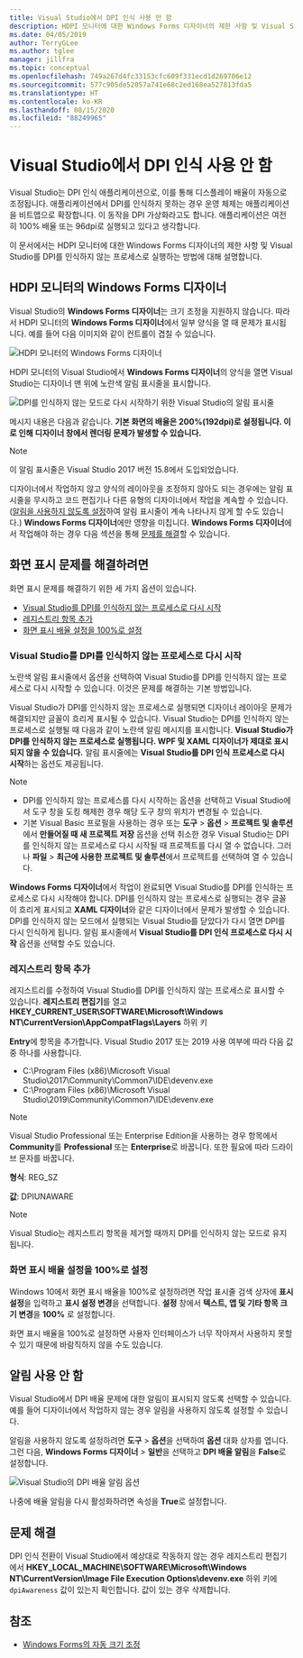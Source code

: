 ```yaml
---
title: Visual Studio에서 DPI 인식 사용 안 함
description: HDPI 모니터에 대한 Windows Forms 디자이너의 제한 사항 및 Visual Studio를 DPI를 인식하지 않는 프로세스로 실행하는 방법에 대해 설명합니다.
ms.date: 04/05/2019
author: TerryGLee
ms.author: tglee
manager: jillfra
ms.topic: conceptual
ms.openlocfilehash: 749a267d4fc33153cfc609f331ecd1d269706e12
ms.sourcegitcommit: 577c905de52057a741e68c2ed168ea527813fda5
ms.translationtype: HT
ms.contentlocale: ko-KR
ms.lasthandoff: 08/15/2020
ms.locfileid: "88249965"
---
```

# <a name="disable-dpi-awareness-in-visual-studio"></a>Visual Studio에서 DPI 인식 사용 안 함

Visual Studio는 DPI 인식 애플리케이션으로, 이를 통해 디스플레이 배율이 자동으로 조정됩니다. 애플리케이션에서 DPI를 인식하지 못하는 경우 운영 체제는 애플리케이션을 비트맵으로 확장합니다. 이 동작을 DPI 가상화라고도 합니다. 애플리케이션은 여전히 100% 배율 또는 96dpi로 실행되고 있다고 생각합니다.

이 문서에서는 HDPI 모니터에 대한 Windows Forms 디자이너의 제한 사항 및 Visual Studio를 DPI를 인식하지 않는 프로세스로 실행하는 방법에 대해 설명합니다.

## <a name="windows-forms-designer-on-hdpi-monitors"></a>HDPI 모니터의 Windows Forms 디자이너

Visual Studio의 **Windows Forms 디자이너**는 크기 조정을 지원하지 않습니다. 따라서 HDPI 모니터의 **Windows Forms 디자이너**에서 일부 양식을 열 때 문제가 표시됩니다. 예를 들어 다음 이미지와 같이 컨트롤이 겹칠 수 있습니다.

![HDPI 모니터의 Windows Forms 디자이너](./media/win-forms-designer-hdpi.png)

HDPI 모니터의 Visual Studio에서 **Windows Forms 디자이너**의 양식을 열면 Visual Studio는 디자이너 맨 위에 노란색 알림 표시줄을 표시합니다.

![DPI를 인식하지 않는 모드로 다시 시작하기 위한 Visual Studio의 알림 표시줄](./media/scaling-gold-bar.png)

메시지 내용은 다음과 같습니다. **기본 화면의 배율은 200%(192dpi)로 설정됩니다. 이로 인해 디자이너 창에서 렌더링 문제가 발생할 수 있습니다.**

> [!NOTE]
> 이 알림 표시줄은 Visual Studio 2017 버전 15.8에서 도입되었습니다.

디자이너에서 작업하지 않고 양식의 레이아웃을 조정하지 않아도 되는 경우에는 알림 표시줄을 무시하고 코드 편집기나 다른 유형의 디자이너에서 작업을 계속할 수 있습니다. ([알림을 사용하지 않도록 설정](#disable-notifications)하여 알림 표시줄이 계속 나타나지 않게 할 수도 있습니다.) **Windows Forms 디자이너**에만 영향을 미칩니다. **Windows Forms 디자이너**에서 작업해야 하는 경우 다음 섹션을 통해 [문제를 해결](#to-resolve-the-display-problem)할 수 있습니다.

## <a name="to-resolve-the-display-problem"></a>화면 표시 문제를 해결하려면

화면 표시 문제를 해결하기 위한 세 가지 옵션이 있습니다.

- [Visual Studio를 DPI를 인식하지 않는 프로세스로 다시 시작](#restart-visual-studio-as-a-dpi-unaware-process)
- [레지스트리 항목 추가](#add-a-registry-entry)
- [화면 표시 배율 설정을 100%로 설정](#set-your-display-scaling-setting-to-100)

### <a name="restart-visual-studio-as-a-dpi-unaware-process"></a>Visual Studio를 DPI를 인식하지 않는 프로세스로 다시 시작

노란색 알림 표시줄에서 옵션을 선택하여 Visual Studio를 DPI를 인식하지 않는 프로세스로 다시 시작할 수 있습니다. 이것은 문제를 해결하는 기본 방법입니다.

Visual Studio가 DPI를 인식하지 않는 프로세스로 실행되면 디자이너 레이아웃 문제가 해결되지만 글꼴이 흐리게 표시될 수 있습니다. Visual Studio는 DPI를 인식하지 않는 프로세스로 실행될 때 다음과 같이 노란색 알림 메시지를 표시합니다. **Visual Studio가 DPI를 인식하지 않는 프로세스로 실행됩니다. WPF 및 XAML 디자이너가 제대로 표시되지 않을 수 있습니다.** 알림 표시줄에는 **Visual Studio를 DPI 인식 프로세스로 다시 시작**하는 옵션도 제공됩니다.

> [!NOTE]
> - DPI를 인식하지 않는 프로세스를 다시 시작하는 옵션을 선택하고 Visual Studio에서 도구 창을 도킹 해제한 경우 해당 도구 창의 위치가 변경될 수 있습니다.
> - 기본 Visual Basic 프로필을 사용하는 경우 또는 **도구** > **옵션** > **프로젝트 및 솔루션**에서 **만들어질 때 새 프로젝트 저장** 옵션을 선택 취소한 경우 Visual Studio는 DPI를 인식하지 않는 프로세스로 다시 시작될 때 프로젝트를 다시 열 수 없습니다. 그러나 **파일** > **최근에 사용한 프로젝트 및 솔루션**에서 프로젝트를 선택하여 열 수 있습니다.

**Windows Forms 디자이너**에서 작업이 완료되면 Visual Studio를 DPI를 인식하는 프로세스로 다시 시작해야 합니다. DPI를 인식하지 않는 프로세스로 실행되는 경우 글꼴이 흐리게 표시되고 **XAML 디자이너**와 같은 디자이너에서 문제가 발생할 수 있습니다. DPI를 인식하지 않는 모드에서 실행되는 Visual Studio를 닫았다가 다시 열면 DPI를 다시 인식하게 됩니다. 알림 표시줄에서 **Visual Studio를 DPI 인식 프로세스로 다시 시작** 옵션을 선택할 수도 있습니다.

### <a name="add-a-registry-entry"></a>레지스트리 항목 추가

레지스트리를 수정하여 Visual Studio를 DPI를 인식하지 않는 프로세스로 표시할 수 있습니다. **레지스트리 편집기**를 열고 **HKEY_CURRENT_USER\SOFTWARE\Microsoft\Windows NT\CurrentVersion\AppCompatFlags\Layers** 하위 키

**Entry**에 항목을 추가합니다. Visual Studio 2017 또는 2019 사용 여부에 따라 다음 값 중 하나를 사용합니다.

- C:\Program Files (x86)\Microsoft Visual Studio\2017\Community\Common7\IDE\devenv.exe
- C:\Program Files (x86)\Microsoft Visual Studio\2019\Community\Common7\IDE\devenv.exe

> [!NOTE]
> Visual Studio Professional 또는 Enterprise Edition을 사용하는 경우 항목에서 **Community**를 **Professional** 또는 **Enterprise**로 바꿉니다. 또한 필요에 따라 드라이브 문자를 바꿉니다.

**형식**: REG_SZ

**값**: DPIUNAWARE

> [!NOTE]
> Visual Studio는 레지스트리 항목을 제거할 때까지 DPI를 인식하지 않는 모드로 유지됩니다.

### <a name="set-your-display-scaling-setting-to-100"></a>화면 표시 배율 설정을 100%로 설정

Windows 10에서 화면 표시 배율을 100%로 설정하려면 작업 표시줄 검색 상자에 **표시 설정**을 입력하고 **표시 설정 변경**을 선택합니다. **설정** 창에서 **텍스트, 앱 및 기타 항목 크기 변경**을 **100%** 로 설정합니다.

화면 표시 배율을 100%로 설정하면 사용자 인터페이스가 너무 작아져서 사용하지 못할 수 있기 때문에 바람직하지 않을 수도 있습니다.

## <a name="disable-notifications"></a>알림 사용 안 함

Visual Studio에서 DPI 배율 문제에 대한 알림이 표시되지 않도록 선택할 수 있습니다. 예를 들어 디자이너에서 작업하지 않는 경우 알림을 사용하지 않도록 설정할 수 있습니다.

알림을 사용하지 않도록 설정하려면 **도구** > **옵션**을 선택하여 **옵션** 대화 상자를 엽니다. 그런 다음, **Windows Forms 디자이너** > **일반**을 선택하고 **DPI 배율 알림**을 **False**로 설정합니다.

![Visual Studio의 DPI 배율 알림 옵션](./media/notifications-option.png)

나중에 배율 알림을 다시 활성화하려면 속성을 **True**로 설정합니다.

## <a name="troubleshoot"></a>문제 해결

DPI 인식 전환이 Visual Studio에서 예상대로 작동하지 않는 경우 레지스트리 편집기에서 **HKEY_LOCAL_MACHINE\SOFTWARE\Microsoft\Windows NT\CurrentVersion\Image File Execution Options\devenv.exe** 하위 키에 `dpiAwareness` 값이 있는지 확인합니다. 값이 있는 경우 삭제합니다.

## <a name="see-also"></a>참조

- [Windows Forms의 자동 크기 조정](/dotnet/framework/winforms/automatic-scaling-in-windows-forms)
